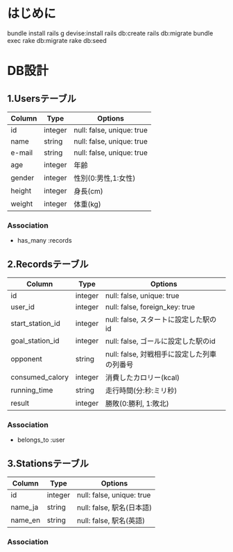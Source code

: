 # はじめに
bundle install
rails g devise:install
rails db:create
rails db:migrate
bundle exec rake db:migrate
rake db:seed


# DB設計

## 1.Usersテーブル

|Column|Type|Options|
|------|----|-------|
|id|integer|null: false, unique: true|
|name|string|null: false, unique: true|
|e-mail|string|null: false, unique: true|
|age|integer|年齢|
|gender|integer|性別(0:男性,1:女性)|
|height|integer|身長(cm)|
|weight|integer|体重(kg)|


### Association
- has_many :records

## 2.Recordsテーブル

|Column|Type|Options|
|------|----|-------|
|id|integer|null: false, unique: true|
|user_id|integer|null: false, foreign_key: true|
|start_station_id|integer|null: false, スタートに設定した駅のid|
|goal_station_id|integer|null: false, ゴールに設定した駅のid|
|opponent|string|null: false, 対戦相手に設定した列車の列番号|
|consumed_calory|integer|消費したカロリー(kcal)|
|running_time|string|走行時間(分:秒:ミリ秒)|
|result|integer|勝敗(0:勝利, 1:敗北)|

### Association
- belongs_to :user

## 3.Stationsテーブル

|Column|Type|Options|
|------|----|-------|
|id|integer|null: false, unique: true|
|name_ja|string|null: false, 駅名(日本語)|
|name_en|string|null: false, 駅名(英語)|

### Association



